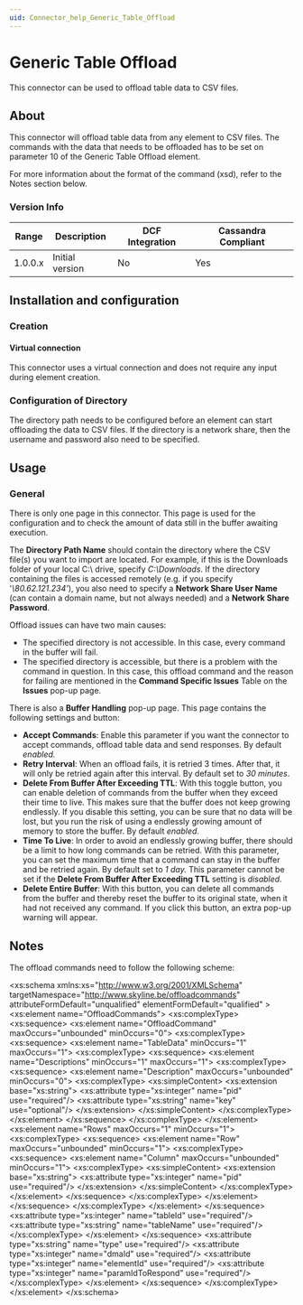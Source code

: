 ```yaml
---
uid: Connector_help_Generic_Table_Offload
---
```


# Generic Table Offload

This connector can be used to offload table data to CSV files.

## About

This connector will offload table data from any element to CSV files. The commands with the data that needs to be offloaded has to be set on parameter 10 of the Generic Table Offload element.

For more information about the format of the command (xsd), refer to the Notes section below.

### Version Info

| Range | Description | DCF Integration | Cassandra Compliant |
|------------------|-----------------|---------------------|-------------------------|
| 1.0.0.x          | Initial version | No                  | Yes                     |

## Installation and configuration

### Creation

#### Virtual connection

This connector uses a virtual connection and does not require any input during element creation.

### Configuration of Directory

The directory path needs to be configured before an element can start offloading the data to CSV files. If the directory is a network share, then the username and password also need to be specified.

## Usage

### General

There is only one page in this connector. This page is used for the configuration and to check the amount of data still in the buffer awaiting execution.

The **Directory Path Name** should contain the directory where the CSV file(s) you want to import are located. For example, if this is the Downloads folder of your local C:\\ drive, specify *C:\Downloads*. If the directory containing the files is accessed remotely (e.g. if you specify '*\\80.62.121.234'*), you also need to specify a **Network Share User Name** (can contain a domain name, but not always needed) and a **Network Share Password**.

Offload issues can have two main causes:

- The specified directory is not accessible. In this case, every command in the buffer will fail.
- The specified directory is accessible, but there is a problem with the command in question. In this case, this offload command and the reason for failing are mentioned in the **Command Specific Issues** Table on the **Issues** pop-up page.

There is also a **Buffer Handling** pop-up page. This page contains the following settings and button:

- **Accept Commands**: Enable this parameter if you want the connector to accept commands, offload table data and send responses. By default *enabled.*
- **Retry Interval**: When an offload fails, it is retried 3 times. After that, it will only be retried again after this interval. By default set to *30 minutes*.
- **Delete From Buffer After Exceeding TTL**: With this toggle button, you can enable deletion of commands from the buffer when they exceed their time to live. This makes sure that the buffer does not keep growing endlessly. If you disable this setting, you can be sure that no data will be lost, but you run the risk of using a endlessly growing amount of memory to store the buffer. By default *enabled*.
- **Time To Live**: In order to avoid an endlessly growing buffer, there should be a limit to how long commands can be retried. With this parameter, you can set the maximum time that a command can stay in the buffer and be retried again. By default set to *1 day.* This parameter cannot be set if the **Delete From Buffer After Exceeding TTL** setting is *disabled*.
- **Delete Entire Buffer**: With this button, you can delete all commands from the buffer and thereby reset the buffer to its original state, when it had not received any command. If you click this button, an extra pop-up warning will appear.

## Notes

The offload commands need to follow the following scheme:

\<xs:schema xmlns:xs="http://www.w3.org/2001/XMLSchema" targetNamespace="<http://www.skyline.be/offloadcommands>" attributeFormDefault="unqualified" elementFormDefault="qualified" \>
\<xs:element name="OffloadCommands"\>
\<xs:complexType\>
\<xs:sequence\>
\<xs:element name="OffloadCommand" maxOccurs="unbounded" minOccurs="0"\>
\<xs:complexType\>
\<xs:sequence\>
\<xs:element name="TableData" minOccurs="1" maxOccurs="1"\>
\<xs:complexType\>
\<xs:sequence\>
\<xs:element name="Descriptions" minOccurs="1" maxOccurs="1"\>
\<xs:complexType\>
\<xs:sequence\>
\<xs:element name="Description" maxOccurs="unbounded" minOccurs="0"\>
\<xs:complexType\>
\<xs:simpleContent\>
\<xs:extension base="xs:string"\>
\<xs:attribute type="xs:integer" name="pid" use="required"/\>
\<xs:attribute type="xs:string" name="key" use="optional"/\>
\</xs:extension\>
\</xs:simpleContent\>
\</xs:complexType\>
\</xs:element\>
\</xs:sequence\>
\</xs:complexType\>
\</xs:element\>
\<xs:element name="Rows" maxOccurs="1" minOccurs="1"\>
\<xs:complexType\>
\<xs:sequence\>
\<xs:element name="Row" maxOccurs="unbounded" minOccurs="1"\>
\<xs:complexType\>
\<xs:sequence\>
\<xs:element name="Column" maxOccurs="unbounded" minOccurs="1"\>
\<xs:complexType\>
\<xs:simpleContent\>
\<xs:extension base="xs:string"\>
\<xs:attribute type="xs:integer" name="pid" use="required"/\>
\</xs:extension\>
\</xs:simpleContent\>
\</xs:complexType\>
\</xs:element\>
\</xs:sequence\>
\</xs:complexType\>
\</xs:element\>
\</xs:sequence\>
\</xs:complexType\>
\</xs:element\>
\</xs:sequence\>
\<xs:attribute type="xs:integer" name="tableId" use="required"/\>
\<xs:attribute type="xs:string" name="tableName" use="required"/\>
\</xs:complexType\>
\</xs:element\>
\</xs:sequence\>
\<xs:attribute type="xs:string" name="type" use="required"/\>
\<xs:attribute type="xs:integer" name="dmaId" use="required"/\>
\<xs:attribute type="xs:integer" name="elementId" use="required"/\>
\<xs:attribute type="xs:integer" name="paramIdToRespond" use="required"/\>
\</xs:complexType\>
\</xs:element\>
\</xs:sequence\>
\</xs:complexType\>
\</xs:element\>
\</xs:schema\>
